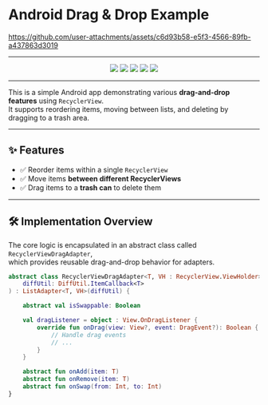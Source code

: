 # Android Drag & Drop Example

https://github.com/user-attachments/assets/c6d93b58-e5f3-4566-89fb-a437863d3019

---

<p align="center">
  <img src="https://img.shields.io/badge/Platform-Android-green.svg" />
  <img src="https://img.shields.io/badge/Language-Kotlin-blue.svg" />
  <img src="https://img.shields.io/badge/Architecture-MVVM-ff69b4.svg" />
  <img src="https://img.shields.io/badge/DI-Hilt-brightgreen.svg" />
  <img src="https://img.shields.io/badge/Database-Room-orange.svg" />
</p>

---

This is a simple Android app demonstrating various **drag-and-drop features** using `RecyclerView`.  
It supports reordering items, moving between lists, and deleting by dragging to a trash area.

---

## ✨ Features

- ✅ Reorder items within a single `RecyclerView`
- ✅ Move items **between different RecyclerViews**
- ✅ Drag items to a **trash can** to delete them

---

## 🛠 Implementation Overview

The core logic is encapsulated in an abstract class called `RecyclerViewDragAdapter`,  
which provides reusable drag-and-drop behavior for adapters.

```kotlin
abstract class RecyclerViewDragAdapter<T, VH : RecyclerView.ViewHolder>(
    diffUtil: DiffUtil.ItemCallback<T>
) : ListAdapter<T, VH>(diffUtil) {

    abstract val isSwappable: Boolean

    val dragListener = object : View.OnDragListener {
        override fun onDrag(view: View?, event: DragEvent?): Boolean {
            // Handle drag events
            // ...
        }
    }

    abstract fun onAdd(item: T)
    abstract fun onRemove(item: T)
    abstract fun onSwap(from: Int, to: Int)
}
````
